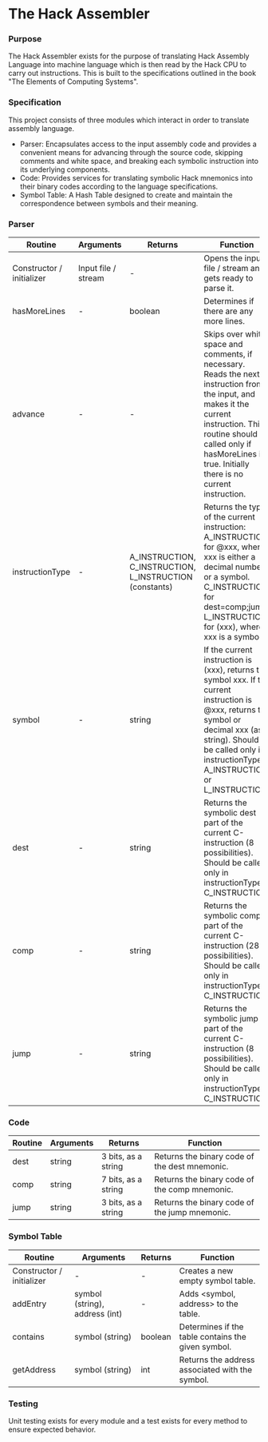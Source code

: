 # The Hack Assembler

### Purpose
The Hack Assembler exists for the purpose of translating Hack Assembly Language into machine language which is then read by the Hack CPU to carry out instructions.
This is built to the specifications outlined in the book "The Elements of Computing Systems".

### Specification
This project consists of three modules which interact in order to translate assembly language.

- Parser: Encapsulates access to the input assembly code and provides a convenient means for advancing through the source code, skipping comments and white space, and breaking each symbolic instruction into its underlying components.
- Code: Provides services for translating symbolic Hack mnemonics into their binary codes according to the language specifications.
- Symbol Table: A Hash Table designed to create and maintain the correspondence between symbols and their meaning.

### Parser
| Routine | Arguments | Returns | Function |
|---------|-----------|---------|----------|
| Constructor / initializer | Input file / stream | - | Opens the input file / stream and gets ready to parse it. |
| hasMoreLines | - | boolean | Determines if there are any more lines. |
| advance | - | - | Skips over white space and comments, if necessary. Reads the next instruction from the input, and makes it the current instruction. This routine should be called only if hasMoreLines is true. Initially there is no current instruction. |
| instructionType | - | A_INSTRUCTION, C_INSTRUCTION, L_INSTRUCTION (constants) | Returns the type of the current instruction: A_INSTRUCTION for @xxx, where xxx is either a decimal number or a symbol. C_INSTRUCTION for dest=comp;jump L_INSTRUCTION for (xxx), where xxx is a symbol. |
| symbol | - | string | If the current instruction is (xxx), returns the symbol xxx. If the current instruction is @xxx, returns the symbol or decimal xxx (as a string). Should be called only if instructionType is A_INSTRUCTION or L_INSTRUCTION. |
| dest | - | string | Returns the symbolic dest part of the current C-instruction (8 possibilities). Should be called only in instructionType is C_INSTRUCTION. |
| comp | - | string | Returns the symbolic comp part of the current C-instruction (28 possibilities). Should be called only in instructionType is C_INSTRUCTION. |
| jump | - | string | Returns the symbolic jump part of the current C-instruction (8 possibilities). Should be called only in instructionType is C_INSTRUCTION. |

### Code
| Routine | Arguments | Returns | Function |
|---------|-----------|---------|----------|
| dest | string | 3 bits, as a string | Returns the binary code of the dest mnemonic. |
| comp | string | 7 bits, as a string | Returns the binary code of the comp mnemonic. |
| jump | string | 3 bits, as a string | Returns the binary code of the jump mnemonic. |

### Symbol Table
| Routine | Arguments | Returns | Function |
|---------|-----------|---------|----------|
| Constructor / initializer | - | - | Creates a new empty symbol table. |
| addEntry | symbol (string), address (int) | - | Adds <symbol, address> to the table. |
| contains | symbol (string) | boolean | Determines if the table contains the given symbol. |
| getAddress | symbol (string) | int | Returns the address associated with the symbol. |

### Testing
Unit testing exists for every module and a test exists for every method to ensure expected behavior.